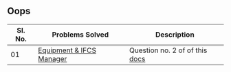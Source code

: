 ## Oops

|Sl. No.|Problems Solved| Description|
|-------|---------------|--|
|01|[Equipment & IFCS Manager](./oops/)|Question no. 2 of of this [docs](https://docs.google.com/document/d/1g9paqGUKFqo_plDTw5hG8YP8g5q3PRNxOyHKftX62Y4/edit?usp=sharing)|
